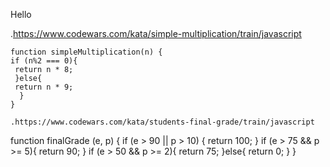 Hello


.https://www.codewars.com/kata/simple-multiplication/train/javascript
```
function simpleMultiplication(n) {
if (n%2 === 0){
 return n * 8;
 }else{
 return n * 9;
  }
}

.https://www.codewars.com/kata/students-final-grade/train/javascript
```
function finalGrade (e, p) {
 if (e > 90 || p > 10) {
 return 100;
 }
 if (e > 75 && p >= 5){
 return 90;
 }
 if (e > 50 && p >= 2){
 return 75;
 }else{
 return 0;
 }
}